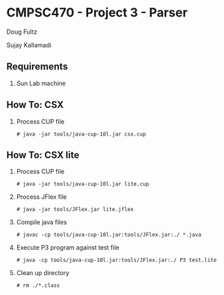 # CMPSC470 - Project 3 - Parser

Doug Fultz

Sujay Kallamadi

## Requirements

1. Sun Lab machine

## How To: CSX

1. Process CUP file

   `# java -jar tools/java-cup-10l.jar csx.cup`

## How To: CSX lite

1. Process CUP file

   `# java -jar tools/java-cup-10l.jar lite.cup`

2. Process JFlex file

   `# java -jar tools/JFlex.jar lite.jflex`

3. Compile java files

   `# javac -cp tools/java-cup-10l.jar:tools/JFlex.jar:./ *.java`

4. Execute P3 program against test file

   `# java -cp tools/java-cup-10l.jar:tools/JFlex.jar:./ P3 test.lite`

5. Clean up directory

   `# rm ./*.class`

